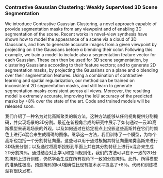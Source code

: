 ### Contrastive Gaussian Clustering: Weakly Supervised 3D Scene Segmentation

We introduce Contrastive Gaussian Clustering, a novel approach capable of provide segmentation masks from any viewpoint and of enabling 3D segmentation of the scene. Recent works in novel-view synthesis have shown how to model the appearance of a scene via a cloud of 3D Gaussians, and how to generate accurate images from a given viewpoint by projecting on it the Gaussians before α blending their color. Following this example, we train a model to include also a segmentation feature vector for each Gaussian. These can then be used for 3D scene segmentation, by clustering Gaussians according to their feature vectors; and to generate 2D segmentation masks, by projecting the Gaussians on a plane and α blending over their segmentation features. Using a combination of contrastive learning and spatial regularization, our method can be trained on inconsistent 2D segmentation masks, and still learn to generate segmentation masks consistent across all views. Moreover, the resulting model is extremely accurate, improving the IoU accuracy of the predicted masks by +8% over the state of the art. Code and trained models will be released soon.

我们介绍了一种名为对比高斯聚类的新方法，这种方法能够从任何视角提供分割掩码，并实现场景的3D分割。最近在新视角合成的研究中展示了如何通过一云3D高斯模型来表现场景的外观，以及如何通过在给定视点上投影这些高斯并在它们的颜色上进行α混合来生成精确的图像。继承这一方法，我们训练了一个模型，为每个高斯也包括一个分割特征向量。这些可以用于通过根据其特征向量聚类高斯来进行3D场景分割；以及通过将高斯投影到平面上并在其分割特征上进行α混合来生成2D分割掩码。通过结合对比学习和空间规则化，我们的方法可以在不一致的2D分割掩码上进行训练，仍然学会生成在所有视角下一致的分割掩码。此外，所得模型的准确性极高，预测掩码的IoU准确性比现有技术水平提高了+8％。代码和训练模型将很快发布。
